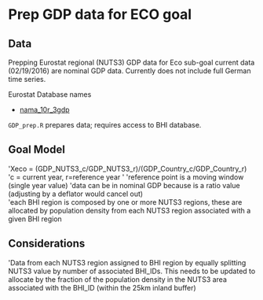 # Prep GDP data for ECO goal

## Data
Prepping Eurostat regional (NUTS3) GDP data for Eco sub-goal
current data (02/19/2016) are nominal GDP data. Currently does not include full German time series. 

Eurostat Database names
 
- [nama_10r_3gdp](http://ec.europa.eu/eurostat/data/database?p_auth=EgN81qAf&p_p_id=estatsearchportlet_WAR_estatsearchportlet&p_p_lifecycle=1&p_p_state=maximized&p_p_mode=view&_estatsearchportlet_WAR_estatsearchportlet_action=search&text=nama_10r_3gdp)


`GDP_prep.R` prepares data; requires access to BHI database. 

## Goal Model

'Xeco = (GDP_NUTS3_c/GDP_NUTS3_r)/(GDP_Country_c/GDP_Country_r)  
'c = current year, r=reference year  '
'reference point is a moving window (single year value)
'data can be in nominal GDP because is a ratio value (adjusting by a deflator would cancel out)  
'each BHI region is composed by one or more NUTS3 regions, these are allocated by population density from each NUTS3 region associated with a given BHI region

## Considerations

'Data from each NUTS3 region assigned to BHI region by equally splitting NUTS3 value by number of associated BHI_IDs. This needs to be updated to allocate by the fraction of the population density in the NUTS3 area associated with the BHI_ID (within the 25km inland buffer)
